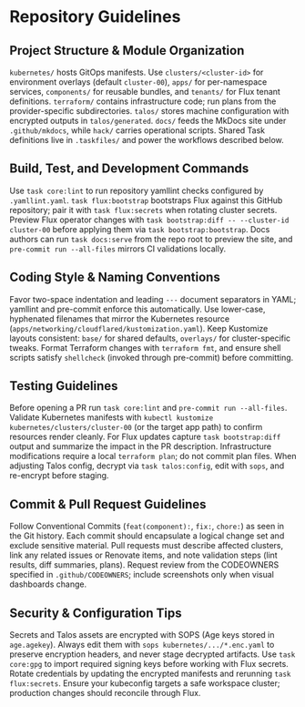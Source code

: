 # Repository Guidelines

## Project Structure & Module Organization
`kubernetes/` hosts GitOps manifests. Use `clusters/<cluster-id>` for environment overlays (default `cluster-00`), `apps/` for per-namespace services, `components/` for reusable bundles, and `tenants/` for Flux tenant definitions. `terraform/` contains infrastructure code; run plans from the provider-specific subdirectories. `talos/` stores machine configuration with encrypted outputs in `talos/generated`. `docs/` feeds the MkDocs site under `.github/mkdocs`, while `hack/` carries operational scripts. Shared Task definitions live in `.taskfiles/` and power the workflows described below.

## Build, Test, and Development Commands
Use `task core:lint` to run repository yamllint checks configured by `.yamllint.yaml`. `task flux:bootstrap` bootstraps Flux against this GitHub repository; pair it with `task flux:secrets` when rotating cluster secrets. Preview Flux operator changes with `task bootstrap:diff -- --cluster-id cluster-00` before applying them via `task bootstrap:bootstrap`. Docs authors can run `task docs:serve` from the repo root to preview the site, and `pre-commit run --all-files` mirrors CI validations locally.

## Coding Style & Naming Conventions
Favor two-space indentation and leading `---` document separators in YAML; yamllint and pre-commit enforce this automatically. Use lower-case, hyphenated filenames that mirror the Kubernetes resource (`apps/networking/cloudflared/kustomization.yaml`). Keep Kustomize layouts consistent: `base/` for shared defaults, `overlays/` for cluster-specific tweaks. Format Terraform changes with `terraform fmt`, and ensure shell scripts satisfy `shellcheck` (invoked through pre-commit) before committing.

## Testing Guidelines
Before opening a PR run `task core:lint` and `pre-commit run --all-files`. Validate Kubernetes manifests with `kubectl kustomize kubernetes/clusters/cluster-00` (or the target app path) to confirm resources render cleanly. For Flux updates capture `task bootstrap:diff` output and summarize the impact in the PR description. Infrastructure modifications require a local `terraform plan`; do not commit plan files. When adjusting Talos config, decrypt via `task talos:config`, edit with `sops`, and re-encrypt before staging.

## Commit & Pull Request Guidelines
Follow Conventional Commits (`feat(component):`, `fix:`, `chore:`) as seen in the Git history. Each commit should encapsulate a logical change set and exclude sensitive material. Pull requests must describe affected clusters, link any related issues or Renovate items, and note validation steps (lint results, diff summaries, plans). Request review from the CODEOWNERS specified in `.github/CODEOWNERS`; include screenshots only when visual dashboards change.

## Security & Configuration Tips
Secrets and Talos assets are encrypted with SOPS (Age keys stored in `age.agekey`). Always edit them with `sops kubernetes/.../*.enc.yaml` to preserve encryption headers, and never stage decrypted artifacts. Use `task core:gpg` to import required signing keys before working with Flux secrets. Rotate credentials by updating the encrypted manifests and rerunning `task flux:secrets`. Ensure your kubeconfig targets a safe workspace cluster; production changes should reconcile through Flux.
